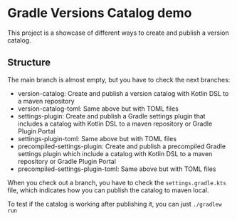 # Gradle Versions Catalog demo

This project is a showcase of different ways to create and publish a version catalog.

## Structure

The main branch is almost empty, but you have to check the next branches:

- version-catalog: Create and publish a version catalog with Kotlin DSL to a maven repository
- version-catalog-toml: Same above but with TOML files
- settings-plugin: Create and publish a Gradle settings plugin that includes a catalog with Kotlin
  DSL to a maven repository or Gradle Plugin Portal
- settings-plugin-toml: Same above but with TOML files
- precompiled-settings-plugin: Create and publish a precompiled Gradle settings plugin which include
  a catalog with Kotlin DSL to a maven repository or Gradle Plugin Portal
- precompiled-settings-plugin-toml: Same above but with TOML files

When you check out a branch, you have to check the `settings.gradle.kts` file, which indicates how
you can publish the catalog to maven local.

To test if the catalog is working after publishing it, you can just `./gradlew run`
